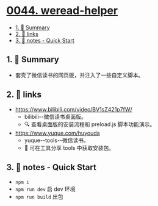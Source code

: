 # [0044. weread-helper](https://github.com/Tdahuyou/electron/tree/main/0044.%20weread-helper)

<!-- region:toc -->
- [1. 📝 Summary](#1--summary)
- [2. 🔗 links](#2--links)
- [3. 📒 notes - Quick Start](#3--notes---quick-start)
<!-- endregion:toc -->
## 1. 📝 Summary
- 套壳了微信读书的网页版，并注入了一些自定义脚本。

## 2. 🔗 links

- https://www.bilibili.com/video/BV1sZ421p7fW/
  - bilibili--微信读书桌面版。
  - 🔍 查看桌面版的安装流程和 preload.js 脚本功能演示。
- https://www.yuque.com/huyouda
  - yuque--tools--微信读书。
  - 📂 可在工具分享 tools 中获取安装包。

## 3. 📒 notes - Quick Start

- `npm i`
- `npm run dev` 启 dev 环境
- `npm run build` 出包